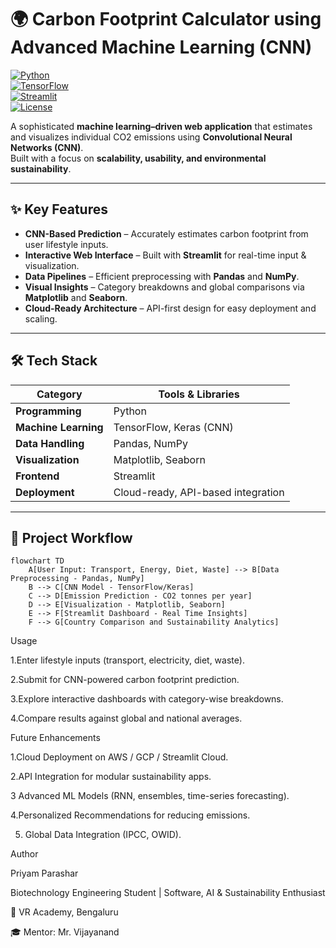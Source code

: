 # 🌍 Carbon Footprint Calculator using Advanced Machine Learning (CNN)

[![Python](https://img.shields.io/badge/Python-3.8%2B-blue.svg)](https://www.python.org/)  
[![TensorFlow](https://img.shields.io/badge/TensorFlow-2.x-orange.svg)](https://www.tensorflow.org/)  
[![Streamlit](https://img.shields.io/badge/Streamlit-App-red.svg)](https://streamlit.io/)  
[![License](https://img.shields.io/badge/License-MIT-green.svg)](LICENSE)  

A sophisticated **machine learning–driven web application** that estimates and visualizes individual CO2 emissions using **Convolutional Neural Networks (CNN)**.  
Built with a focus on **scalability, usability, and environmental sustainability**.  

---

## ✨ Key Features

- **CNN-Based Prediction** – Accurately estimates carbon footprint from user lifestyle inputs.  
- **Interactive Web Interface** – Built with **Streamlit** for real-time input & visualization.  
- **Data Pipelines** – Efficient preprocessing with **Pandas** and **NumPy**.  
- **Visual Insights** – Category breakdowns and global comparisons via **Matplotlib** and **Seaborn**.  
- **Cloud-Ready Architecture** – API-first design for easy deployment and scaling.  

---

## 🛠️ Tech Stack

| Category               | Tools & Libraries                                  |
|------------------------|----------------------------------------------------|
| **Programming**        | Python                                             |
| **Machine Learning**   | TensorFlow, Keras (CNN)                            |
| **Data Handling**      | Pandas, NumPy                                      |
| **Visualization**      | Matplotlib, Seaborn                                |
| **Frontend**           | Streamlit                                          |
| **Deployment**         | Cloud-ready, API-based integration                 |

---

## 📂 Project Workflow

```mermaid
flowchart TD
    A[User Input: Transport, Energy, Diet, Waste] --> B[Data Preprocessing - Pandas, NumPy]
    B --> C[CNN Model - TensorFlow/Keras]
    C --> D[Emission Prediction - CO2 tonnes per year]
    D --> E[Visualization - Matplotlib, Seaborn]
    E --> F[Streamlit Dashboard - Real Time Insights]
    F --> G[Country Comparison and Sustainability Analytics]
```
Usage

1.Enter lifestyle inputs (transport, electricity, diet, waste).

2.Submit for CNN-powered carbon footprint prediction.

3.Explore interactive dashboards with category-wise breakdowns.

4.Compare results against global and national averages.

Future Enhancements

1.Cloud Deployment on AWS / GCP / Streamlit Cloud.

2.API Integration for modular sustainability apps.

3 Advanced ML Models (RNN, ensembles, time-series forecasting).

4.Personalized Recommendations for reducing emissions.

5. Global Data Integration (IPCC, OWID).

Author

Priyam Parashar

Biotechnology Engineering Student | Software, AI & Sustainability Enthusiast

📍 VR Academy, Bengaluru

🎓 Mentor: Mr. Vijayanand








